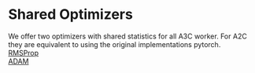 # Shared Optimizers

We offer two optimizers with shared statistics for all A3C worker. 
For A2C they are equivalent to using the original implementations pytorch.  
[RMSProp](shared_rmsprop.py)  
[ADAM](shared_adam.py) 